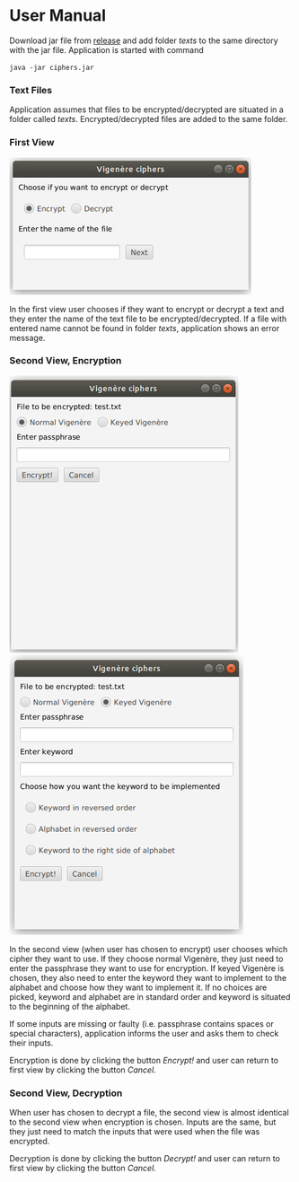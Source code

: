 # User Manual

Download jar file from [release](https://github.com/riinaalisah/Vigenere-ciphers/releases/tag/Final)
and add folder *texts* to the same directory with the jar file. Application is started with command
```
java -jar ciphers.jar
```

### Text Files

Application assumes that files to be encrypted/decrypted are situated in a folder called *texts*.
Encrypted/decrypted files are added to the same folder.


### First View

![](https://github.com/riinaalisah/Vigenere-ciphers/blob/master/documentation/pictures/firstView.png)

In the first view user chooses if they want to encrypt or decrypt a text and they enter the
name of the text file to be encrypted/decrypted. If a file with entered name cannot be found in folder *texts*,
application shows an error message.

### Second View, Encryption

![](https://github.com/riinaalisah/Vigenere-ciphers/blob/master/documentation/pictures/secondNormal.png) ![](https://github.com/riinaalisah/Vigenere-ciphers/blob/master/documentation/pictures/secondKeyed.png)

In the second view (when user has chosen to encrypt) user chooses which cipher they want to use. If they choose normal Vigenère,
they just need to enter the passphrase they want to use for encryption. If keyed Vigenère is chosen, they also need to enter the keyword
they want to implement to the alphabet and choose how they want to implement it. If no choices are picked, keyword and alphabet
are in standard order and keyword is situated to the beginning of the alphabet.

If some inputs are missing or faulty (i.e. passphrase contains spaces or special characters), application informs the user and asks them to check their inputs.

Encryption is done by clicking the button *Encrypt!* and user can return to first view by clicking the button *Cancel*. 

### Second View, Decryption

When user has chosen to decrypt a file, the second view is almost identical to the second view when encryption is chosen.
Inputs are the same, but they just need to match the inputs that were used when the file was encrypted.

Decryption is done by clicking the button *Decrypt!* and user can return to first view by clicking the button *Cancel*.
